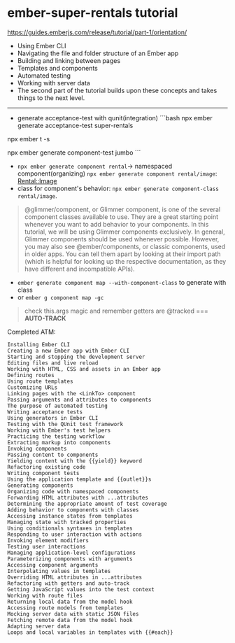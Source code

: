 # ember-super-rentals tutorial 
https://guides.emberjs.com/release/tutorial/part-1/orientation/

- Using Ember CLI
- Navigating the file and folder structure of an Ember app
- Building and linking between pages
- Templates and components
- Automated testing
- Working with server data
- The second part of the tutorial builds upon these concepts and takes things to the next level.
-----------------------------
- generate acceptance-test with qunit(integration)
´´´bash
npx ember generate acceptance-test super-rentals

npx ember t -s

npx ember generate component-test jumbo
´´´
- `npx ember generate component rental`-> namespaced component(organizing)
`npx ember generate component rental/image`: <Rental::Image>
-  class for component's behavior: `npx ember generate component-class rental/image`.
> @glimmer/component, or Glimmer component, is one of the several component classes available to use. They are a great starting point whenever you want to add behavior to your components. In this tutorial, we will be using Glimmer components exclusively.
> In general, Glimmer components should be used whenever possible. However, you may also see @ember/components, or classic components, used in older apps. You can tell them apart by looking at their import path (which is helpful for looking up the respective documentation, as they have different and incompatible APIs).

- `ember generate component map --with-component-class` to generate with class
- or `ember g component map -gc`

> check this.args magic and remember getters are @tracked === **AUTO-TRACK**

Completed ATM:
```
Installing Ember CLI
Creating a new Ember app with Ember CLI
Starting and stopping the development server
Editing files and live reload
Working with HTML, CSS and assets in an Ember app
Defining routes
Using route templates
Customizing URLs
Linking pages with the <LinkTo> component
Passing arguments and attributes to components
The purpose of automated testing
Writing acceptance tests
Using generators in Ember CLI
Testing with the QUnit test framework
Working with Ember's test helpers
Practicing the testing workflow
Extracting markup into components
Invoking components
Passing content to components
Yielding content with the {{yield}} keyword
Refactoring existing code
Writing component tests
Using the application template and {{outlet}}s
Generating components
Organizing code with namespaced components
Forwarding HTML attributes with ...attributes
Determining the appropriate amount of test coverage
Adding behavior to components with classes
Accessing instance states from templates
Managing state with tracked properties
Using conditionals syntaxes in templates
Responding to user interaction with actions
Invoking element modifiers
Testing user interactions
Managing application-level configurations
Parameterizing components with arguments
Accessing component arguments
Interpolating values in templates
Overriding HTML attributes in ...attributes
Refactoring with getters and auto-track
Getting JavaScript values into the test context
Working with route files
Returning local data from the model hook
Accessing route models from templates
Mocking server data with static JSON files
Fetching remote data from the model hook
Adapting server data
Loops and local variables in templates with {{#each}}
```


